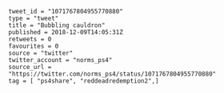 ```
tweet_id = "1071767804955770880"
type = "tweet"
title = "Bubbling cauldron"
published = 2018-12-09T14:05:31Z
retweets = 0
favourites = 0
source = "twitter"
twitter_account = "norms_ps4"
source_url = "https://twitter.com/norms_ps4/status/1071767804955770880"
tag = [ "ps4share", "reddeadredemption2",]
```

<p class='image'><img src='http://mnf.m17s.net/2018/12/09/Dt-vIvsXQAEJY65.jpg' alt=''></p>

